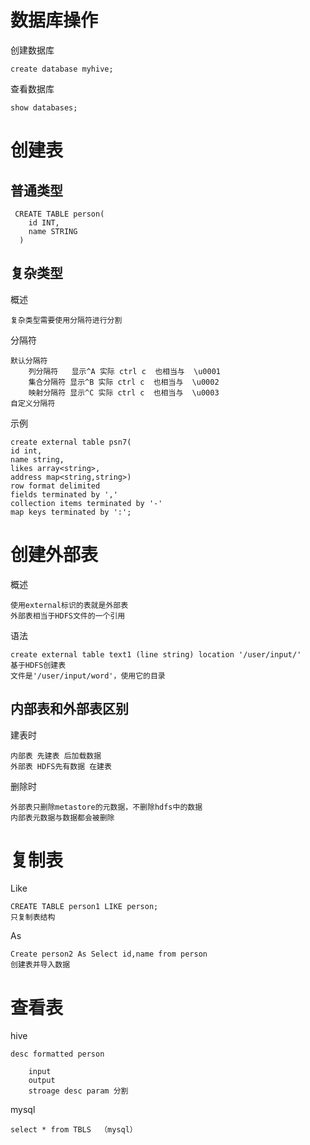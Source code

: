 
# 数据库操作

创建数据库

    create database myhive;

查看数据库

    show databases;


# 创建表

## 普通类型

     CREATE TABLE person(
        id INT,
        name STRING
      )

## 复杂类型

概述

    复杂类型需要使用分隔符进行分割
    
分隔符

    默认分隔符 
        列分隔符   显示^A 实际 ctrl c  也相当与  \u0001 
        集合分隔符 显示^B 实际 ctrl c  也相当与  \u0002 
        映射分隔符 显示^C 实际 ctrl c  也相当与  \u0003 
    自定义分隔符 

示例
     
    create external table psn7(
    id int,
    name string,
    likes array<string>,
    address map<string,string>)
    row format delimited
    fields terminated by ','
    collection items terminated by '-'
    map keys terminated by ':';

# 创建外部表

概述

    使用external标识的表就是外部表
    外部表相当于HDFS文件的一个引用

语法

    create external table text1 (line string) location '/user/input/'
    基于HDFS创建表
    文件是'/user/input/word'，使用它的目录

        
## 内部表和外部表区别

建表时

    内部表 先建表 后加载数据
    外部表 HDFS先有数据 在建表
      
删除时

    外部表只删除metastore的元数据，不删除hdfs中的数据
    内部表元数据与数据都会被删除


# 复制表

Like

    CREATE TABLE person1 LIKE person;
    只复制表结构

As

    Create person2 As Select id,name from person
    创建表并导入数据

# 查看表

hive

    desc formatted person   
        
        input
        output
        stroage desc param 分割  
      
mysql

    select * from TBLS  （mysql）
      




    
              